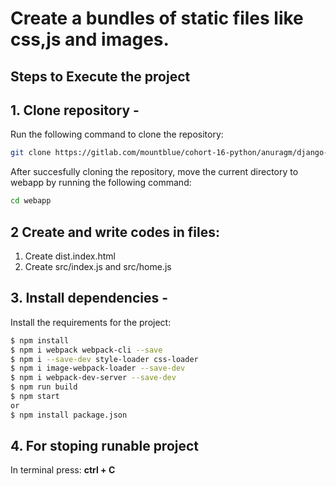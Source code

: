 # Create a bundles of static files like css,js and images.

## Steps to Execute the project

## 1. Clone repository -

Run the following command to clone the repository:

```bash
git clone https://gitlab.com/mountblue/cohort-16-python/anuragm/django-toy-project.git
```

After succesfully cloning the repository, move the current directory to webapp by running the following command:

```bash
cd webapp
```

## 2 Create and write codes in files:

1. Create dist.index.html
2. Create src/index.js and src/home.js

## 3. Install dependencies -

Install the requirements for the project:

```bash
$ npm install
$ npm i webpack webpack-cli --save
$ npm i --save-dev style-loader css-loader
$ npm i image-webpack-loader --save-dev
$ npm i webpack-dev-server --save-dev
$ npm run build
$ npm start
or
$ npm install package.json
```

## 4. For stoping runable project

In terminal press: **ctrl + C**
